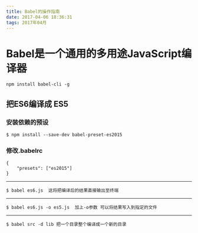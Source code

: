 ```yaml
---
title: Babel的操作指南
date: 2017-04-06 18:36:31
tags: 2017年04月
---
```


# Babel是一个通用的多用途JavaScript编译器

    npm install babel-cli -g  
    
## 把ES6编译成 ES5

### 安装依赖的预设
    $ npm install --save-dev babel-preset-es2015

### 修改.babelrc
    {
        "presets": ["es2015"]
    }
 -----------------------------------------------------------   

             
    $ babel es6.js  这将把编译后的结果直接输出至终端
---------------------------------------------------------------------

    $ babel es6.js -o es5.js  加上-o参数 可以将结果写入到指定的文件
--------------------------------------------------

    $ babel src -d lib 把一个目录整个编译成一个新的目录